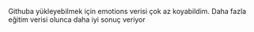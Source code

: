 Githuba yükleyebilmek için emotions verisi çok az koyabildim. Daha fazla eğitim verisi olunca daha iyi sonuç veriyor
